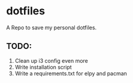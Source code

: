 # dotfiles
A Repo to save my personal dotfiles.
## TODO:
1. Clean up i3 config even more
2. Write installation script
3. Write a requirements.txt for elpy and pacman